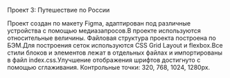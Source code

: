 Проект 3: Путешествие по России

Проект создан по макету Figma, адаптирован под различные устройства с помощью медиазапросов.В проекте используются относительные величины. Файловая структура проекта построена по БЭМ.Для построения сеток используются CSS Grid Layout и flexbox.Все стили блоков и элементов лежат в отдельных файлах и импортированы в файл index.css.Улучшение отображения шрифтов достигнуто с помощью сглаживания. Контрольные точки: 320, 768, 1024, 1280px.



